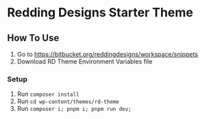 # Redding Designs Starter Theme

## How To Use
1. Go to https://bitbucket.org/reddingdesigns/workspace/snippets
2. Download RD Theme Environment Variables file

### Setup
1. Run `composer install`
2. Run `cd wp-content/themes/rd-theme`
3. Run `composer i; pnpm i; pnpm run dev;`